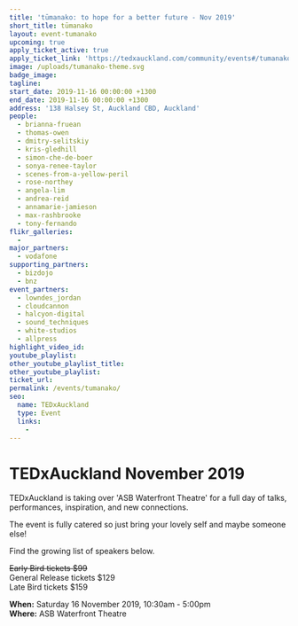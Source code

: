 ```yaml
---
title: 'tūmanako: to hope for a better future - Nov 2019'
short_title: tūmanako
layout: event-tumanako
upcoming: true
apply_ticket_active: true
apply_ticket_link: 'https://tedxauckland.com/community/events#/tumanako/buy-tickets'
image: /uploads/tumanako-theme.svg
badge_image:
tagline:
start_date: 2019-11-16 00:00:00 +1300
end_date: 2019-11-16 00:00:00 +1300
address: '138 Halsey St, Auckland CBD, Auckland'
people:
  - brianna-fruean
  - thomas-owen
  - dmitry-selitskiy
  - kris-gledhill
  - simon-che-de-boer
  - sonya-renee-taylor
  - scenes-from-a-yellow-peril
  - rose-northey
  - angela-lim
  - andrea-reid
  - annamarie-jamieson
  - max-rashbrooke
  - tony-fernando
flikr_galleries:
  -
major_partners:
  - vodafone
supporting_partners:
  - bizdojo
  - bnz
event_partners:
  - lowndes_jordan
  - cloudcannon
  - halcyon-digital
  - sound_techniques
  - white-studios
  - allpress
highlight_video_id:
youtube_playlist:
other_youtube_playlist_title:
other_youtube_playlist:
ticket_url:
permalink: /events/tumanako/
seo:
  name: TEDxAuckland
  type: Event
  links:
    -
---
```


# TEDxAuckland November 2019

TEDxAuckland is taking over 'ASB Waterfront Theatre' for a full day of talks, performances, inspiration, and new connections.

The event is fully catered so just bring your lovely self and maybe someone else\!

Find the growing list of speakers below.

~~Early Bird tickets $99~~<br>General Release tickets $129<br>Late Bird tickets $159

**When:** Saturday 16 November 2019, 10:30am - 5:00pm<br>**Where:** ASB Waterfront Theatre